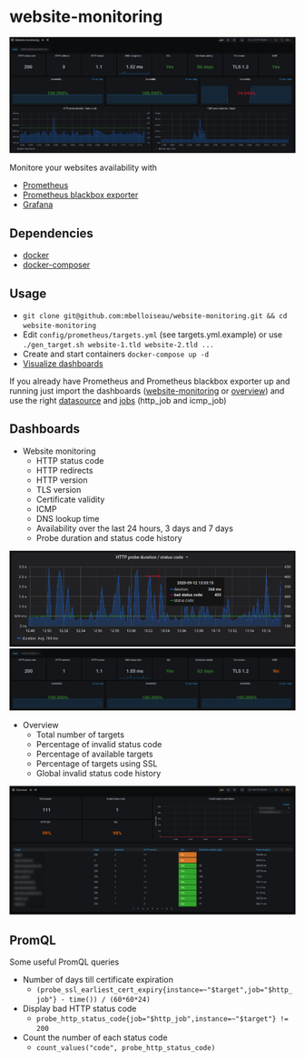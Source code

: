 # website-monitoring

![web-1](screenshots/website-monitoring_1.png)

Monitore your websites availability with
* [Prometheus](https://github.com/prometheus/prometheus)
* [Prometheus blackbox exporter](https://github.com/prometheus/blackbox_exporter)
* [Grafana](https://github.com/grafana/grafana)

## Dependencies

* [docker](https://docs.docker.com/install/)
* [docker-composer](https://docs.docker.com/compose/install/)

## Usage

* `git clone git@github.com:mbelloiseau/website-monitoring.git && cd website-monitoring`
* Edit `config/prometheus/targets.yml` (see targets.yml.example) or use `./gen_target.sh website-1.tld website-2.tld ...`
* Create and start containers `docker-compose up -d`
* [Visualize dashboards](http://localhost:3000/)

If you already have Prometheus and Prometheus blackbox exporter up and running just import the dashboards ([website-monitoring](dashboards/website-monitoring.json) or [overview](dashboards/overview.json)) and use the right [datasource](screenshots/import.png) and [jobs](screenshots/import.png) (http_job and icmp_job)

## Dashboards

* Website monitoring
  * HTTP status code
  * HTTP redirects
  * HTTP version
  * TLS version
  * Certificate validity
  * ICMP
  * DNS lookup time
  * Availability over the last 24 hours, 3 days and 7 days
  * Probe duration and status code history

![web-2](screenshots/website-monitoring_2.png)
![web-3](screenshots/website-monitoring_3.png)

* Overview
  * Total number of targets
  * Percentage of invalid status code
  * Percentage of available targets
  * Percentage of targets using SSL
  * Global invalid status code history

![overview](screenshots/overview_1.png)

## PromQL

Some useful PromQL queries

* Number of days till certificate expiration
  * `(probe_ssl_earliest_cert_expiry{instance=~"$target",job="$http_job"} - time()) / (60*60*24)`
* Display bad HTTP status code
  * `probe_http_status_code{job="$http_job",instance=~"$target"} != 200`
* Count the number of each status code
  * `count_values("code", probe_http_status_code)`
